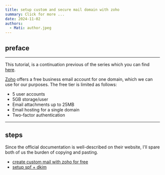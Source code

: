 ```yaml
---
title: setup custom and secure mail domain with zoho
summary: Click for more ...
date: 2024-11-02
authors:
  - Mati: author.jpeg
---
```


## preface

---

This tutorial, is a continuation previous of the series which you can
find [here](https://kepa.eu.org/blog/post000-how-to-setup-custom-domain-with-github-pages-and-static-hugo-website/).

[Zoho](https://www.zoho.com/mail/) offers a free business email account for one domain, which we can use for our
purposes.
The free tier is limited as follows:

- 5 user accounts
- 5GB storage/user
- Email attachments up to 25MB
- Email hosting for a single domain
- Two-factor authentication

---

## steps

Since the official documentation is well-described on their website, I'll spare both of us the burden of copying and
pasting.

- [create custom mail with zoho for free](https://www.zoho.com/mail/how-to/create-business-email-address.html?src=mft)
- [setup spf + dkim](https://www.zoho.com/mail/how-to/setup-my-domain-with-zoho-mail.html)
